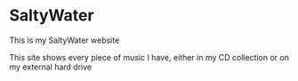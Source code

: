 # SaltyWater
This is my SaltyWater website

This site shows every piece of music I have, either in my CD collection or on my external hard drive
